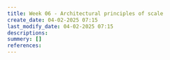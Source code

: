 ```yaml
---
title: Week 06 - Architectural principles of scale
create_date: 04-02-2025 07:15
last_modify_date: 04-02-2025 07:15
descriptions: 
summery: []
references:
---
```



